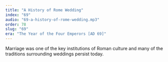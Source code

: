 ```yaml
---
title: "A History of Rome Wedding"
index: "69"
audio: "69-a-history-of-rome-wedding.mp3"
order: 78
slug: "69"
era: "The Year of the Four Emperors [AD 69]"
---
```


Marriage was one of the key institutions of Roman culture and many of the traditions surrounding weddings persist today.


